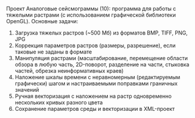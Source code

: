 Проект Аналоговые сейсмограммы (10): программа для работы с тяжелыми растрами (с использованием графической библиотеки OpenGL). Основные задачи:
1.	Загрузка тяжелых растров (~500 Мб) из форматов BMP, TIFF, PNG, JPG
2.	Коррекция параметров растров (размеры, разрешение), если таковые не заданы в формате
3.	Манипуляция растрами (масштабирование, перемещение области обзора в любую часть, 2D-поворот, разделение на части, стыковка частей, обрезка неинформативных краев)
4.	Наложение шкалы времени с неравномерным (редактируемым графически) шагом и настраиваемыми поправками граничных значений
5.	Ручная векторизация с наложением на растр одновременно нескольких кривых разного цвета
6.	Сохранение параметров среды и векторизации в XML-проект
